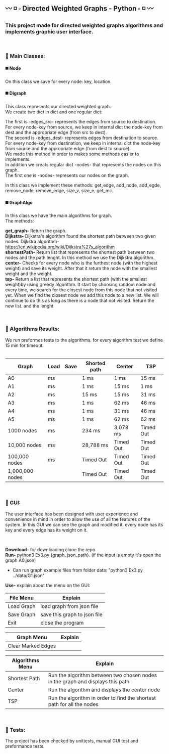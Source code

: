 ## :wavy_dash: :white_medium_small_square: :white_small_square: Directed Weighted Graphs - Python :white_small_square: :white_medium_small_square: :wavy_dash:


### **This project made for directed weighted graphs algorithms and implements graphic user interface.** <br />
<br />

### 🔶 Main Classes:

#### :black_medium_square: Node
On this class we save for every node: key, location. <br />

#### :black_medium_square: Digraph
This class represents our directed weighted graph. <br />
We create two dict in dict and one regular dict: <br />

The first is -edges_src- represents the edges from source to destination. <br />
For every node-key from source, we keep in internal dict the node-key from dest and the appropriate edge (from src to dest). <br />
The second is -edges_dest- represents edges from destination to source. <br />
For every node-key from destination, we keep in internal dict the node-key from source and the appropriate edge (from dest to source). <br />
We made this method in order to makes some methods easier to implements. <br />
In addition we creats regular dict -nodes- that represents the nodes on this graph. <br />
The first one is -nodes- represents our nodes on the graph. <br />

In this class we implement these methods: get_edge, add_node, add_egde, remove_node, remove_edge, size_v, size_e, get_mc. <br />

#### :black_medium_square: GraphAlgo
In this class we have the main algorithms for graph. <br />
The methods: <br />

**get_graph-** Return the graph. <br />
**Dijkstra-** Dijkstra's algorithm found the shortest path between two given nodes. Dijkstra algorithm- https://en.wikipedia.org/wiki/Dijkstra%27s_algorithm <br />
**shortestPath-** Return list that represents the shortest path between two nodes and the path lenght. In this method we use the Dijkstra algorithm. <br />
**center-** Checks for every node who is the furthest node (with the highest weight) and save its weight. After that it return the node with the smallest weight and the weight. <br />
**tsp-** Return a list that represents the shortest path (with the smallest weight)by using greedy algorithm. It start by choosing random node and every time, we search for the closest node from this node that not visited yet. When we find the closest node we add this node to a new list. We will continue to do this as long as there is a node that not visited. Return the new list. and the lenght <br />

 <br />

### 🔶 Algorithms Results:

We run preformes tests to the algorithms. for every algorithm test we define 15 min for timeout. <br />
<br />

Graph          | Load        | Save | Shorted path | Center  | TSP |
-------------- | ------------ | -----|-----------| --------|-----|
   A0          |          ms  |       | 1 ms    |    1 ms   |  15 ms |
   A1          |        ms    |       |1 ms      |   15 ms  | 1 ms |
   A2          |           ms |       |15 ms     | 15 ms    |    31 ms |
   A3          |          ms  |       | 1 ms    |    62 ms |  46 ms |
   A4          |          ms  |       | 1 ms    |    31 ms |  46 ms |
   A5          |          ms  |       | 1 ms     |    62 ms |  62 ms |
   1000 nodes  |          ms  |       |234 ms    | 3,078 ms |Timed Out|
   10,000 nodes|         ms   |       |28,788 ms |Timed Out|Timed Out|
   100,000 nodes|          ms |       |Timed Out  |Timed Out|Timed Out|
   1,000,000 nodes|           |       |Timed Out  |Timed Out| Timed Out |

<br />

### 🔶 GUI: <br />
The user interface has been designed with user experience and convenience in mind in order to allow the use of all the features of the system. 
In this GUI we can see the graph and modified it. every node has its key and every edge has its weight on it. <br />

<br />

**Download-** for downloading clone the repo <br />
**Run-** python3 Ex3.py {graph_json_path}. (if the input is empty it's open the graph A0.json)<br />
* Can run graph example files from folder data: "python3 Ex3.py ../data/G1.json" <br />

**Use-** explain about the menu on the GUI: <br />

**File Menu**      | Explain      |
-------------- | ------------ |                               
   Load Graph  |      load graph from json file      | 
   Save Graph  |     save this graph to json file    | 
   Exit        |        close the program            |



**Graph Menu**     | Explain                                   | 
-------------- | -------------------------------------------|                               
   Clear Marked Edges       |                               |

   
   
   **Algorithms Menu**      | Explain                       |
-------------- | -------------------------------------------|
   Shortest Path  |    Run the algorithm between two chosen nodes in the graph and displays this path      |
   Center       |     Run the algorithm and displays the center node                       |
   TSP          |    Run the algorithm in order to find the shortest path for all the nodes        |
   

<br />

### 🔶 Tests:
The project has been checked by unittests, manual GUI test and preformance tests. <br />
<br />

